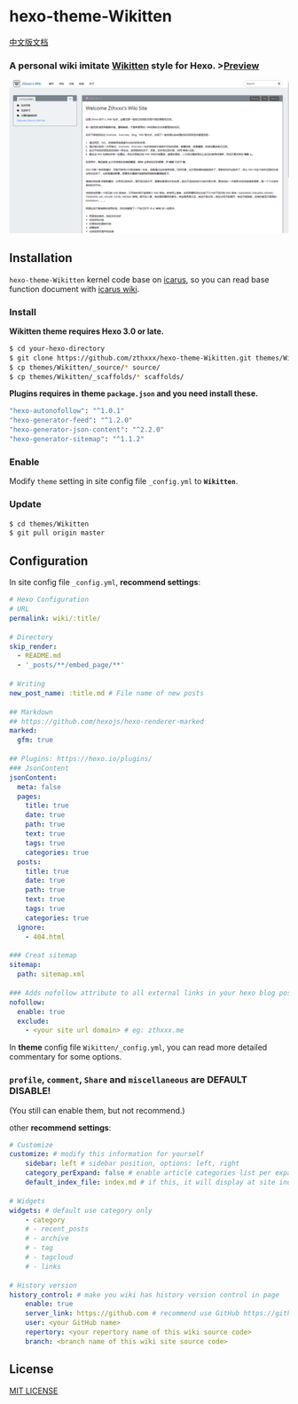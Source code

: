 # hexo-theme-Wikitten

[中文版文档](./README_zh-CN.md)

### A personal wiki imitate [Wikitten](https://wikitten.vizuina.com/) style for Hexo. >[Preview](http://wiki.zthxxx.me/)

![Site Preview](./source/images/SitePreview.png)



## Installation

`hexo-theme-Wikitten` kernel code base on [icarus](https://github.com/ppoffice/hexo-theme-icarus), so you can read base function document with [icarus wiki](https://github.com/ppoffice/hexo-theme-icarus/wiki).

### Install

**Wikitten theme requires Hexo 3.0 or late.**

```bash
$ cd your-hexo-directory
$ git clone https://github.com/zthxxx/hexo-theme-Wikitten.git themes/Wikitten
$ cp themes/Wikitten/_source/* source/
$ cp themes/Wikitten/_scaffolds/* scaffolds/
```

**Plugins requires in theme `package.json` and you need install these.**

```bash
"hexo-autonofollow": "^1.0.1"
"hexo-generator-feed": "^1.2.0"
"hexo-generator-json-content": "^2.2.0"
"hexo-generator-sitemap": "^1.1.2"
```



### Enable

Modify `theme` setting in site config file `_config.yml` to **`Wikitten`**.

### Update

```bash
$ cd themes/Wikitten
$ git pull origin master
```



## Configuration

In site config file `_config.yml`, **recommend settings**:

```yaml
# Hexo Configuration
# URL
permalink: wiki/:title/

# Directory
skip_render:
  - README.md
  - '_posts/**/embed_page/**'

# Writing
new_post_name: :title.md # File name of new posts

## Markdown
## https://github.com/hexojs/hexo-renderer-marked
marked:
  gfm: true
  
## Plugins: https://hexo.io/plugins/
### JsonContent
jsonContent:
  meta: false
  pages:
    title: true
    date: true
    path: true
    text: true
    tags: true
    categories: true
  posts:
    title: true
    date: true
    path: true
    text: true
    tags: true
    categories: true
  ignore:
    - 404.html
    
### Creat sitemap
sitemap:
  path: sitemap.xml

### Adds nofollow attribute to all external links in your hexo blog posts automatically.
nofollow:
  enable: true
  exclude:
    - <your site url domain> # eg: zthxxx.me
```

In **theme** config file `Wikitten/_config.yml`, you can read more detailed commentary for some options.

### `profile`, `comment`, `Share` and `miscellaneous` are **DEFAULT DISABLE**! 

(You still can enable them, but not recommend.)

other **recommend settings**:

```yaml
# Customize
customize: # modify this information for yourself
	sidebar: left # sidebar position, options: left, right
    category_perExpand: false # enable article categories list per expanding
    default_index_file: index.md # if this, it will display at site index instead of default index page
    
# Widgets
widgets: # default use category only
    - category
    # - recent_posts
    # - archive
    # - tag
    # - tagcloud
    # - links
    
# History version 
history_control: # make you wiki has history version control in page
    enable: true
    server_link: https://github.com # recommend use GitHub https://github.com
    user: <your GitHub name>
    repertory: <your repertory name of this wiki source code>
    branch: <branch name of this wiki site source code>
```



## License

[MIT LICENSE](./LICENSE)



